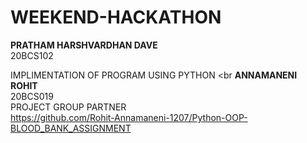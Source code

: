 # WEEKEND-HACKATHON
**PRATHAM HARSHVARDHAN DAVE** <br />
20BCS102                  <br />

>
IMPLIMENTATION OF PROGRAM USING PYTHON <br 
**ANNAMANENI ROHIT**  <br />
20BCS019          <br />
PROJECT GROUP PARTNER  <br />
https://github.com/Rohit-Annamaneni-1207/Python-OOP-BLOOD_BANK_ASSIGNMENT  <br />
